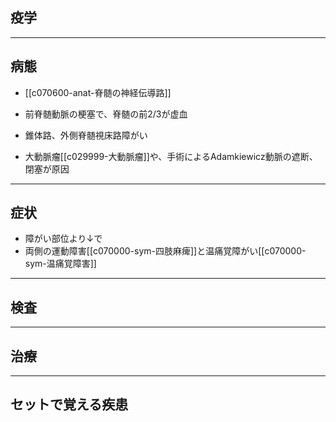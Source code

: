 ## 疫学
---
## 病態
- [[c070600-anat-脊髄の神経伝導路]]
- 前脊髄動脈の梗塞で、脊髄の前2/3が虚血
- 錐体路、外側脊髄視床路障がい

- 大動脈瘤[[c029999-大動脈瘤]]や、手術によるAdamkiewicz動脈の遮断、閉塞が原因
---
## 症状
- 障がい部位より↓で
- 両側の運動障害[[c070000-sym-四肢麻痺]]と温痛覚障がい[[c070000-sym-温痛覚障害]]
---
## 検査
---
## 治療
---
## セットで覚える疾患

